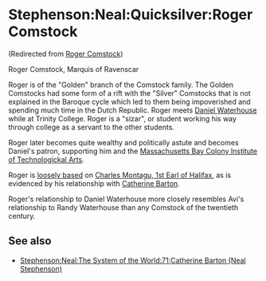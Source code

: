 
# Stephenson:Neal:Quicksilver:Roger Comstock

(Redirected from [Roger Comstock](/roger-comstock))

Roger Comstock, Marquis of Ravenscar

Roger is of the "Golden" branch of the Comstock family. The Golden Comstocks had some form of a rift with the "Silver" Comstocks that is not explained in the Baroque cycle which led to them being impoverished and spending much time in the Dutch Republic. Roger meets [Daniel Waterhouse](/daniel-waterhouse) while at Trinity College. Roger is a "sizar", or student working his way through college as a servant to the other students.

Roger later becomes quite wealthy and politically astute and becomes Daniel's patron, supporting him and the [Massachusetts Bay Colony Institute of Technologickal Arts](/massachusetts-bay-colony-institute-of-technologickal-arts).

Roger is [loosely based](/stephenson-neal-the-system-of-the-world-71-catherine-barton-neal-stephenson) on [Charles Montagu, 1st Earl of Halifax](/http-en-wikipedia-org-wiki-charles-montagu-1st-earl-of-halifax), as is evidenced by his relationship with [Catherine Barton](/catherine-barton).

Roger's relationship to Daniel Waterhouse more closely resembles Avi's relationship to Randy Waterhouse than any Comstock of the twentieth century.

## See also


* [Stephenson:Neal:The System of the World:71:Catherine Barton (Neal Stephenson)](/stephenson-neal-the-system-of-the-world-71-catherine-barton-neal-stephenson)
